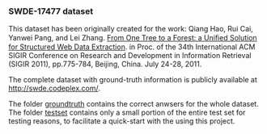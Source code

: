 
### SWDE-17477 dataset ###

This dataset has been originally created for the work:
Qiang Hao, Rui Cai, Yanwei Pang, and Lei Zhang. [From One Tree to a Forest: a Uniﬁed Solution for Structured Web Data Extraction](http://research.microsoft.com/pubs/152207/StructedDataExtraction_SIGIR2011.pdf). in Proc. of the 34th International ACM SIGIR Conference on Research and Development in Information Retrieval (SIGIR 2011), pp.775-784, Beijing, China. July 24-28, 2011.

The complete dataset with ground-truth information is publicly available at http://swde.codeplex.com/.

The folder [groundtruth](./groundtruth) contains the correct anwsers for the whole dataset.
The folder [testset](./testset) contains only a small portion of the entire test set for testing reasons, to facilitate a quick-start with the using this project.